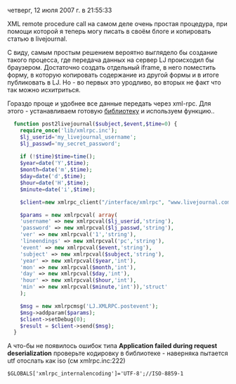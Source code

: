 четверг, 12 июля 2007 г. в 21:55:33

XML remote procedure call на самом деле очень простая процедура, при помощи которой я теперь могу писать в своём блоге и копировать статью в livejournal.

С виду, самым простым решением вероятно выглядело бы создание такого процесса, где передача данных на сервер LJ происходил бы браузером. Достаточно создать отдельный iframe, в него поместить форму, в которую копировать содержание из другой формы и в итоге публиковать в LJ. Но - во первых это уродливо, во вторых не факт что так можно исхитриться.

Гораздо проще и удобнее все данные передать через xml-rpc. Для этого - устанавливаем готовую [библиотеку](http://phpxmlrpc.sourceforge.net/) и используем функцию..

```php
  function post2livejournal($subject,$event,$time=0) {
    require_once('lib/xmlrpc.inc');
    $lj_userid='my_livejournal_username';
    $lj_passwd='my_secret_password';
    
    if (!$time)$time=time();
    $year=date('Y',$time);
    $month=date('m',$time);
    $day=date('d',$time);
    $hour=date('H',$time);
    $minute=date('i',$time);

    $client=new xmlrpc_client("/interface/xmlrpc", "www.livejournal.com", 80);

    $params = new xmlrpcval( array(
    'username' => new xmlrpcval($lj_userid,'string'),
    'password' => new xmlrpcval($lj_passwd,'string'),
    'ver' => new xmlrpcval('1','string'),
    'lineendings' => new xmlrpcval('pc','string'),
    'event' => new xmlrpcval($event,'string'),
    'subject' => new xmlrpcval($subject,'string'),
    'year' => new xmlrpcval($year,'int'),
    'mon' => new xmlrpcval($month,'int'),
    'day' => new xmlrpcval($day,'int'),
    'hour' => new xmlrpcval($hour,'int'),
    'min' => new xmlrpcval($minute,'int')),'struct'
    );

    $msg = new xmlrpcmsg('LJ.XMLRPC.postevent');
    $msg->addparam($params);
    $client->setDebug(0);
    $result = $client->send($msg);
  } 
```

А что-бы не появилось ошибок типа **Application failed during request deserialization** проверьте кодировку в библиотеке - наверняка пытается utf отослать как iso (см xmlrpc.inc:222) 

`$GLOBALS['xmlrpc_internalencoding']='UTF-8';//ISO-8859-1`